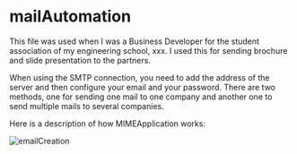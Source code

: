 # mailAutomation
This file was used when I was a Business Developer for the student association of my engineering school, xxx.
I used this for sending brochure and slide presentation to the partners.

When using the SMTP connection, you need to add the address of the server and then configure your email and your password.
There are two methods, one for sending one mail to one company and another one to send multiple mails to several companies. 

Here is a description of how MIMEApplication works:

![emailCreation](https://user-images.githubusercontent.com/40991761/159153087-1e16293d-41d9-4564-8ec8-fe2c9aeee61e.png)

